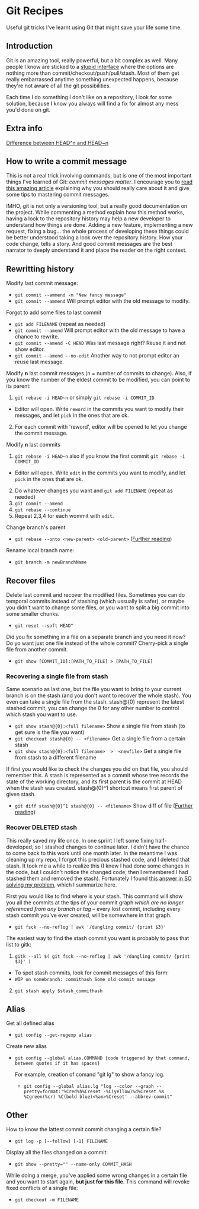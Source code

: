 # Git Recipes
Useful git tricks I've learnt using Git that might save your life some time.

## Introduction
Git is an amazing tool, really powerful, but a bit complex as well. Many people I know are sticked to a [stupid interface][itbwtcl] where the options are nothing more than commit/checkout/push/pull/stash. Most of them get really embarrassed anytime something unexpected happens, because they're not aware of all the git possibilities.

Each time I do something I don't like on a repository, I look for some solution, because I know you always will find a fix for almost any mess you'd done on git.

## Extra info

[Difference between HEAD^n and HEAD~n][headsdiff]

## How to write a commit message
This is not a real trick involving commands, but is one of the most important things I've learned of Git: *commit messages matter*. I encourage you to [read this amazing article][gitcommit] explaining why you should really care about it and give some tips to mastering commit messages.

IMHO, git is not only a versioning tool, but a really good documentation on the project. While commenting a method explain how this method works, having a look to the repository history may help a new developer to understand how things are done. Adding a new feature, implementing a new request, fixing a bug... the whole process of developing these things could be better understood taking a look over the repository history. How your code change, tells a story. And good commit messages are the best narrator to deeply understand it and place the reader on the right context.

## Rewritting history
Modify last commit message:

* `git commit --ammend -m "New fancy message"`
* `git commit --ammend` Will prompt editor with the old message to modify.

Forgot to add some files to last commit

* `git add FILENAME` (repeat as needed)
* `git commit --amend` Will prompt editor with the old message to have a chance to rewrite.
* `git commit --amend -C HEAD` Was last message right? Reuse it and not show editor.
* `git commit --amend --no-edit` Another way to not prompt editor an reuse last message.

Modify **n** last commit messages (n = number of commits to change). Also, if you know the number of the eldest commit to be modified, you can point to its parent:

1. `git rebase -i HEAD~n` or simply `git rebase -i COMMIT_ID `
  * Editor will open. Write `reword` in the commits you want to modify their messages, and let `pick` in the ones that are ok.
2. For each commit with 'reword', editor will be opened to let you change the commit message.

Modify **n** last commits  

1. `git rebase -i HEAD~n` also if you know the first commit `git rebase -i COMMIT_ID`
  * Editor will open. Write `edit` in the commits you want to modify, and let `pick` in the ones that are ok.
2. Do whatever changes you want and `git add FILENAME` (repeat as needed)
3. `git commit --amend` 
4. `git rebase --continue`
5. Repeat 2,3,4 for each wommit with `edit`.

Change branch's parent

* `git rebase --onto <new-parent> <old-parent>` ([Further reading][change-parents])

Rename local branch name:

* `git branch -m newBranchName`

## Recover files
Delete last commit and recover the modified files. Sometimes you can do temporal commits instead of stashing (which ussually is safer), or maybe you didn't want to change some files, or you want to split a big commit into some smaller chunks.

* `git reset --soft HEAD^`

Did you fix something in a file on a separate branch and you need it now? Do yo want just one file instead of the whole commit? Cherry-pick a single file from another commit.

* `git show [COMMIT_ID]:[PATH_TO_FILE] > [PATH_TO_FILE]`

### Recovering a single file from stash
Same scenario as last one, but the file you want to bring to your current branch is on the stash (and you don't want to recover the whole stash). You even can take a single file from the stash. stash@{0} represent the latest stashed commit, you can change the 0 for any other number to control which stash you want to use.

* `git show stash@{0}:<full filename>` Show a single file from stash (to get sure is the file you want)
* `git checkout stash@{0} -- <filename>` Get a single file from a certain stash
* `git show stash@{0}:<full filename>  >  <newfile>` Get a single file from stash to a different filename

If first you would like to check the changes you did on that file, you should remember this. A stash is represented as a commit whose tree records the state of the working directory, and its first parent is the commit at HEAD when the stash was created. stash@{0}^1 shortcut means first parent of given stash. 

* `git diff stash@{0}^1 stash@{0} -- <filename>` Show diff of file ([Further reading][stash-get-file])


### Recover DELETED stash
This really saved my life once. In one sprint I left some fixing half-developed, so I stashed changes to continue later. I didn't have the chance to come back to this work until one month later. In the meantime I was cleaning up my repo, I forgot this precious stashed code, and I deleted that stash. It took me a while to realize this (I knew I had done some changes in the code, but I couldn't notice the changed code; then I remembered I had stashed them and removed the stash). Fortunately I found [this answer in SO solving my problem][stash-restore], which I summarize here.

First you would like to find where is your stash. This command will show you all the commits at the tips of your commit graph *which are no longer referenced from any branch or tag* – every lost commit, including every stash commit you’ve ever created, will be somewhere in that graph.

* `git fsck --no-reflog | awk '/dangling commit/ {print $3}'`

The easiest way to find the stash commit you want is probably to pass that list to gitk:

1. `gitk --all $( git fsck --no-reflog | awk '/dangling commit/ {print $3}' )`
  * To spot stash commits, look for commit messages of this form:
  * `WIP on somebranch: commithash Some old commit message`

2. `git stash apply $stash_commithash`

## Alias
Get all defined alias

* `git config --get-regexp alias`

Create new alias

* `git config --global alias.COMMAND {code triggered by that command, between quotes if it has spaces}`

	For example, creation of comand "git lg" to show a fancy log.

	* `git config --global alias.lg "log --color --graph --pretty=format:'%Cred%h%Creset -%C(yellow)%d%Creset %s %Cgreen(%cr) %C(bold blue)<%an>%Creset' --abbrev-commit"`


## Other

How to know the lattest commit commit changing a certain file?

* `git log -p [--follow] [-1] FILENAME`

Display all the files changed on a commit:

* `git show --pretty="" --name-only COMMIT_HASH`

While doing a merge, you've applied some wrong changes in a certain file and you want to start again, **but just for this file**. This command will revoke fixed conflicts of a single file:

* `git checkout -m FILENAME`




[itbwtcl]: http://www.cryptonomicon.com/beginning.html
[gitcommit]: http://chris.beams.io/posts/git-commit/
[headsdiff]: http://stackoverflow.com/questions/2221658/whats-the-difference-between-head-and-head-in-git
[change-parents]: http://stackoverflow.com/questions/3810348/setting-git-parent-pointer-to-a-different-parent
[stash-get-file]: http://stackoverflow.com/a/1105666/1516973
[stash-restore]: http://stackoverflow.com/a/91795/1516973